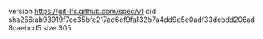 version https://git-lfs.github.com/spec/v1
oid sha256:ab93919f7ce35bfc217ad6cf9fa132b7a4dd9d5c0adf33dcbdd206ad8caebcd5
size 305
